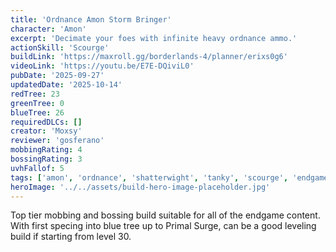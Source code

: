 ```yaml
---
title: 'Ordnance Amon Storm Bringer'
character: 'Amon'
excerpt: 'Decimate your foes with infinite heavy ordnance ammo.'
actionSkill: 'Scourge'
buildLink: 'https://maxroll.gg/borderlands-4/planner/erixs0g6'
videoLink: 'https://youtu.be/E7E-DQiviL0'
pubDate: '2025-09-27'
updatedDate: '2025-10-14'
redTree: 23
greenTree: 0
blueTree: 26
requiredDLCs: []
creator: 'Moxsy'
reviewer: 'gosferano'
mobbingRating: 4
bossingRating: 3
uvhFallof: 5
tags: ['amon', 'ordnance', 'shatterwight', 'tanky', 'scourge', 'endgame', 'leveling']
heroImage: '../../assets/build-hero-image-placeholder.jpg'
---
```


Top tier mobbing and bossing build suitable for all of the endgame content.
With first specing into blue tree up to Primal Surge, can be a good leveling build if starting from level 30.
